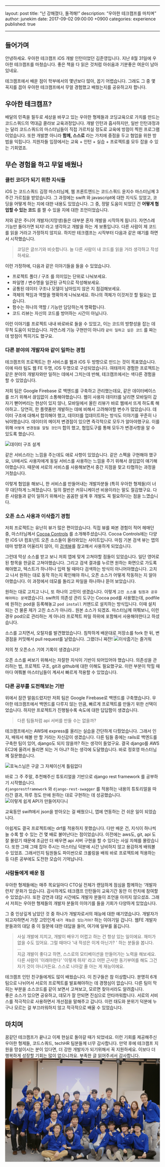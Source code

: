 - - - -
layout: post
title:  “넌 강해졌다, 돌격해!”
description: “우아한 테크캠프를 마치며”
author: junekim
date:   2017-09-02 09:00:00 +0900
categories: experience
published: true
- - - -
## 들어가며
안녕하세요. 우아한 테크캠프 iOS 개발 인턴이었던 김준영입니다. 지난 8월 31일에 우아한 테크캠프를 마쳤습니다.  좋은 책을 다 읽은 것처럼 아쉬움과 기분좋은 여운이 남아있네요.

테크캠프에서 배운 점이 학부에서의 몇년보다 많아, 꼽기 어렵습니다.
그래도 그 중 몇 꼭지를 꼽아  우아한 테크캠프에서 무얼 경험했고 배웠는지를 공유하고자 합니다.

## 우아한 테크캠프?
배달의 민족을 필두로 세상을 바꾸고 있는 우아한 형제들과
코딩교육으로 가치를 만드는 코드스쿼드의 역대급 콜라보 교육과정입니다.
개발 인턴과 흡사하지만, 일반 인턴과정과는 달리 코드스쿼드의 마스터님들이 직접 가르치실 정도로
교육에 방점이 찍힌 프로그램이었습니다.
또한 개발뿐 아니라 **함께, 스스로** 라는 가치에 중점을 두고 협업을 위한 방법을 익힙니다.
지원자들 입장에서는 교육 + 인턴 + 실습 + 프로젝트를 모두 잡을 수 있는 기회였죠.

## 무슨 경험을 하고 무얼 배웠나

### 클린 코더가 되기 위한 지식들
iOS 는 코드스쿼드 김정 마스터님께, 웹 프론트엔드는 코드스쿼드 윤지수 마스터님께 3주간 가르침을 받았습니다.  그 과정에는 swift 와 javascript에 대한 지식도 있었고, 코딩을 어떻게 하는 지에 대한 내용도 있었습니다.
그 중, 정말 도움이 되었던 건 **어떻게 협업할 수 있는 코드** 를 짤 수 있을 지에 대한 조언이었습니다.

저와 같은 주니어 개발자(지망생)들은 대부분 혼자 개발을 시작하게 됩니다.
자연스레 기능만 돌아가면 되지! 라고 생각하고 개발을 하는 게 보통입니다. 다른 사람이 제 코드를 읽을 거라고 가정하지 않지요. 하지만 테크캠프는 시작부터 다음과 같은 얘기를 하면서 시작했습니다.

> 코딩은 글쓰기와 비슷합니다. 늘 다른 사람이 내 코드를 읽을 거라 생각하고 작성하세요.  

이런 가정하에, 다음과 같은 이야기들을 들을 수 있었습니다.

* 프로젝트 폴더 / 구조 를 의미있는 단위로 나눠보세요.
* 파일명 / 변수명을 일관된 규칙으로 작성해보세요.
* 공통된 데이터 구조나 모델이 남아있지 않은 지 점검해보세요.
* 객체의 책임과 역할을 명확하게 나눠보세요. 하나의 객체가 이것저것 할 필요는 없습니다.
* 함수는 하나의 역할 / 기능만 담당하는게 명확합니다.
* 코드 리뷰는 자신의 코드를 방어하는 시간이 아닙니다.

이런 이야기를 프로젝트 내내 바로바로 들을 수 있었고, 이는 코드의 방향성을 잡는 데 무척 도움이 되었습니다.
자연스레 기능 구현만이 아니라  `같이 일하고 싶은 코드` 를 짜는데 방점이 찍히기도 했구요.

### 다른 분야의 개발자와 같이 일하는 경험
테크캠프의 프로젝트는 한 서비스를 웹과 iOS 두 방향으로 만드는 것이 목표였습니다. 이에 따라 팀도 웹 FE 두명, iOS 두명으로 구성되었습니다. 여태까지 경험한 프로젝트는 같은 분야의 개발자와만 일하는 데에서 그치는데 반해, 테크캠프에서는 색다른 경험을 할 수 있었습니다.

저희 팀은 Google Firebase 로 백엔드를 구축하고 관리했는데요, 같은 데이터베이스를 쓰기 위해서 끊임없이 소통해야했습니다. 웹이 사용자 데이터를 날리면 모바일이 갑자기 뻗어버리는 현상이 있지 않나, 모바일에서 올린 리뷰가 바로 웹에서 뜨게 하도록 해야하고.. 당연히, 한 플랫폼만 개발하는 데에 비해서 고려해야할 변수가 많았습니다. 데이터 구조에 대해서 합의해야 했고, 데이터를 업데이트하는 방식도 이야기를 꾸준히 나눠야했습니다. 데이터의 메이저 변경점이 있으면 즉각적으로 모두가 알아야했구요. 이를 위해 `어떻게 변경점을 알릴 것인지` 합의 했고, 협업도구를 통해 모두가 변경사항을 알 수 있도록 했습니다.

![](2017-09-02/%E1%84%89%E1%85%B3%E1%84%8F%E1%85%B3%E1%84%85%E1%85%B5%E1%86%AB%E1%84%89%E1%85%A3%E1%86%BA%202017-09-02%20%E1%84%8B%E1%85%A9%E1%84%8C%E1%85%A5%E1%86%AB%201.58.48.png "데이터 구조 설계")

같은 서비스라는 느낌을 주는데도 애로 사항이 있었습니다. 같은 스펙을 구현해야 했구요, UI에서도 사용자에게 동일 서비스를 사용하는 느낌을 주기 위해서 끊임없이 얘기해야했습니다. 때문에 서로의 서비스를 사용해보면서 중간 지점을 찾고 타협하는 과정을 거쳤습니다.

이렇게 협업을 해보니, 한 서비스를 만들어내는 개발자분들 (특히 우아한 형제들)이 너무 대단하게 느껴졌습니다. 일의 절반은 커뮤니케이션 비용이라는 말도 절감했구요. 다른 사람들과 같이 일하기 위해서는 꼼꼼한 설계 후 개발도 꼭 필요하다는 점을 느꼈습니다.

### 오픈 소스 사용과 이삭줍기 경험
저희 프로젝트는  유난히 뷰가 많은 편이었습니다. 직접 뷰를 짜본 경험이 적어 헤매던 중,  마스터님께서 [Cocoa Controls](https://www.cocoacontrols.com/)  를  소개해주셨습니다. Cocoa Controls에는 다양한 iOS UI 컴포넌트 오픈 소스들이 올라와있는 사이트입니다. 마침  기본 검색 뷰는  앱의 테마 방향과 어울리지 않아, 이 [검색뷰](https://github.com/younatics/YNSearch)를 참고해서 사용하게 되었습니다.

그런데 막상 소스를 받고 보니 저희 앱에 맞게 고쳐야할 점들이 있었습니다. 일단 영어로 된 항목을 한글로 고쳐야했습니다. 그리고 검색 결과를 누르면 원하는 화면으로 가도록 해야했고, 텍스트가 하나하나 입력 될 때마다 검색하는 방식이 아니어야했습니다. 고치고 나서 원하는 대로 동작 하는지 확인해야 하니, 오픈 소스가 어떻게 작동하는 지 알아야했습니다. 이 과정에서 데모를 돌리고 파일을 하나하나 뜯어 보았습니다.

원하는 대로 고치고 나니, 또 하나의 고민이 생겼습니다. 이렇게 `고친 소스를 팀원과 공유해야하는 문제`였습니다. swift의 의존성 관리 도구는 Cocoa pod를 사용했는데, podfile에 원하는 pod을 등록해놓고 `pod install` 커맨드로 설치하는 방식입니다. 이때 설치되는 건 물론 제가 고친 소스가 아니라..  원본 소스가 되겠죠. 마스터님께  여쭤보니, 이런 경우  pod으로 관리하는 게 아니라 프로젝트 파일 하위에 포함해서 사용해야한다고 하셨습니다.

소스를 고치면서, 오탈자를 발견했었습니다. 침착하게 배운대로 저장소를 fork 한 뒤, 변경점을 커밋해서 pull request를 날렸습니다. 그랬더니 짜잔!
![](2017-09-02/%E1%84%89%E1%85%B3%E1%84%8F%E1%85%B3%E1%84%85%E1%85%B5%E1%86%AB%E1%84%89%E1%85%A3%E1%86%BA%202017-08-16%20%E1%84%8B%E1%85%A9%E1%84%92%E1%85%AE%203.51.54.png "이삭줍기는 즐거워")

저의 첫 오픈소스 기여 기록이 생겼습니다!

오픈 소스를 써보기 위해서는 자잘한 지식이 기반이 되어있어야 했습니다. 의존성을 관리하는 법, 프로젝트 구조, git과 github에 대한 이해도 필요했구요. 이런 부분이 막힐 때마다 여쭤볼 마스터님들이 계셔서 빠르게 적용할 수 있었습니다.

### 다른 공부를 도전해보는 기반
위에서 잠깐 말씀드렸지만 저희 팀은 Google Firebase로 백엔드를 구축했습니다. 우아한 테크캠프에서 백엔드를 다루지 않는 만큼, 빠르게 프로젝트를 만들기 위한 선택이었습니다. 하지만 프로젝트가 진행될수록 속도에 대한 답답함이 생겼습니다.

> 다른 팀들처럼 api 서버를 만들 수는 없을까?   

테크캠프에서는 AWS에 express를 올리는 실습을 간단하게 다뤘었습니다. 그래서 인지, 배워서 해볼 만 할 거라는 자신감이 생겼습니다. 다른 팀들 중에는 rails로 백엔드를 구축한 팀이 있어, django도 되지 않을까? 하는 생각이 들었구요. 결국 django를 AWS  EC2에 올려서 돌리면 되는 거 아냐? 하는 생각에 도달했습니다. 바로 정호영 마스터님께 질문했습니다.

![](2017-09-02/%E1%84%89%E1%85%B3%E1%84%8F%E1%85%B3%E1%84%85%E1%85%B5%E1%86%AB%E1%84%89%E1%85%A3%E1%86%BA%202017-09-02%20%E1%84%8B%E1%85%A9%E1%84%8C%E1%85%A5%E1%86%AB%202.32.05.png "호눅스님은 구글 그 자체이신게 틀림없다")

바로 그 주 주말, 추천해주신 튜토리얼을 기반으로 django rest framework 를 공부하기 시작했습니다.  
`djangorestframework` 와 `django-rest-swagger` 를 적용하는 내용의 튜토리얼을 따라간 결과, 하루 정도 만에 원하는 대로 구현하는 데 성공했습니다.
![](2017-09-02/%E1%84%89%E1%85%B3%E1%84%8F%E1%85%B3%E1%84%85%E1%85%B5%E1%86%AB%E1%84%89%E1%85%A3%E1%86%BA%202017-09-02%20%E1%84%8B%E1%85%A9%E1%84%8C%E1%85%A5%E1%86%AB%202.35.32.png "이렇게 쉽게 API가 만들어지다니")

교육동안 swift에서 json을 받아오는 걸 배웠으니, 앱에 연동하는 건 쉬운 일이 되었습니다.

아쉽게도 결국 프로젝트에는 drf를 적용하지 못했습니다. 다만 배운 건, 지식이 하나씩 늘 수록 할 수 있는 건 몇 배로 불어난다는 점이었습니다. 이전에는 aws도, git, api 도 잘 몰랐기 때문에 조금만 더 배우면 api 서버 구현을  할 수 있다는 사실 자체를  몰랐습니다. 또한 그때 그때 잡아 주시는 마스터님 덕분에 시간 낭비하지 않고 용감하게 배워볼 수 있었죠. 그래서인지 팀원들도 파이썬으로 크롤링을 배워 바로  프로젝트에 적용하는 등 다른 공부에도 도전한 모습이 기억납니다.

### 사람들에게 배운 점
우아한 형제들에는 매주 목요일마다 CTO실 전체가 랜덤하게 점심을 함께하는 ‘개발자 런치’ 문화가 있습니다. 감사하게도 테크캠프 인턴들이 교육기간 동안 이 런치에 참여할 수 있었습니다. 또한 강연과 대담 시간에도 개발자 분들이 조언을 아끼지 않으셨죠. 그래서 저희는 우아한 형제들의 개발자 분들의 이야기를 들을 기회가 다양하게 있었습니다.

그 중 인상깊게 남았던 것 중 하나가 개발자로서의 재능에 대한 얘기였습니다.
개발자가 되고자하면서 가장 고민인게 `내가 재능은 있는거야?` 하는 이야기일 겁니다.
웹FE 개발자분들과의 대담 중 이 질문에 대한 대답을 들어, 여기에 일부를 옮깁니다.

> 사실 개발에 지치고, 개발이 배우기 어렵고 하는 건 항상 있는 일이에요. 재미가 없을 수도 있어요. 그럴 때마다  '내 적성은 이게 아닌가? ' 하는 분들을 봅니다.  
> …  
> 지금 개발이 좋다고 하면, 스스로의 모티베이션을 만들어가는 노력을 해보세요. 다른 사람이 '이래야한다' '이렇게 하자' 라고 어떤 근사한 동기부여를 해도 그건 자기 것이 아니거든요. 스스로 나아갈 줄 아는 게 재능이에요.  

테크캠프 인턴 친구들에게도 많이 배웠습니다.
이 친구들은 참 이상합니다. 분명히 6개 팀으로 나뉘어서 서로의 프로젝트를 발표해야하는 데 경쟁심이 없습니다.
다른 팀이 막히는 부분을 소스코드를 같이 보면서 고쳐보고, 모르면 찾아서라도 알려줍니다.  
좋은 소스가 있으면 공유하고, 데모가 잘 안되면 진심으로 안타까워합니다.
서로의 서비스를 적극적으로 사용하면서 개선점을 말해주고 갑니다.
이런 태도와 분위기 덕분에 누구나 모르는 걸 부끄러워하지 않고 적극적으로 배울 수 있었습니다.

## 마치며
꿈같던 테크캠프가 끝나고 이제 현실로 돌아갈 때가 되었네요.
이런 기회를 제공해주신 우아한 형제들, 코드스쿼드, techHR 팀분들께 너무 감사합니다.
만약 후에 테크캠프 지원을 망설이시는 분이 있다면, 더 강한 개발자가 되기위해서 꼭 지원하세요.
이보다 더 행복하게 성장할 기회는 많이 없으니까요.
부족한 글 읽어주셔서 감사합니다.
![](2017-09-02/woowa.jpeg "넌 강해졌다, 돌격해!")
